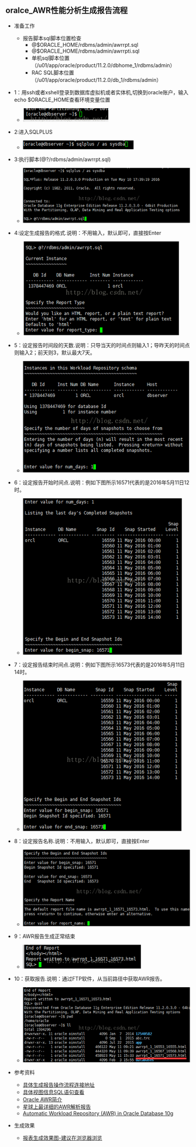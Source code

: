 ## oralce_AWR性能分析生成报告流程
- 准备工作
    - 报告脚本sql脚本位置检查
        - @$ORACLE_HOME/rdbms/admin/awrrpt.sql
        - @$ORACLE_HOME/rdbms/admin/awrrpti.sql
        - 单机sql脚本位置（/u01/app/oracle/product/11.2.0/dbhome_1/rdbms/admin）
        - RAC SQL脚本位置（/u01/app/oracle/product/11.2.0/db_1/rdbms/admin）
- 1：用ssh或者xshell登录到数据库虚拟机或者实体机,切换到oracle账户，输入echo $ORACLE_HOME查看环境变量位置
    - ![](1.png)

- 2:进入SQLPLUS
    - ![](2.png)
- 3:执行脚本(@?/rdbms/admin/awrrpt.sql)
    - ![](3.png)
- 4:设定生成报告的格式.说明：不用输入，默认即可，直接按Enter
    - ![](4.png)
- 5：设定报告时间段的天数.说明：只导当天的时间点则输入1；导昨天的时间点则输入2；前天则3，默认最大7天。
    - ![](5.png)
- 6：设定报告开始时间点.说明：例如下图所示16571代表的是2016年5月11日12时。
    - ![](6.png)
- 7：设定报告结束时间点.说明：例如下图所示16573代表的是2016年5月11日14时。
    - ![](7.png)
- 8：设定报告名称.说明：不用输入，默认即可，直接按Enter
    - ![](8.png)
- 9：AWR报告生成正常结束
    - ![](9.png)
- 10：获取报告.说明：通过FTP软件，从当前路径中获取AWR报告。
    - ![](10.png)
- 参考资料
    - [具体生成报告操作流程连接地址](http://blog.csdn.net/bbliutao/article/details/51375693)
    - [具体视图信息SQL语句查看](oracle_awr_workload_repository_views.sql)
    - [Oracle AWR简介](http://www.linuxidc.com/Linux/2011-10/44563.htm)
    - [星球上最详细的AWR解析报告](http://blog.csdn.net/songyang_oracle/article/details/6558503)
    - [Automatic Workload Repository (AWR) in Oracle Database 10g](https://oracle-base.com/articles/10g/automatic-workload-repository-10g)
- 生成效果
  - [报表生成效果图-建议在浏览器浏览](./awrrpt_1_5382_5535.html)
